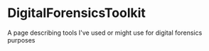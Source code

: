 # DigitalForensicsToolkit
A page describing tools I've used or might use for digital forensics purposes
